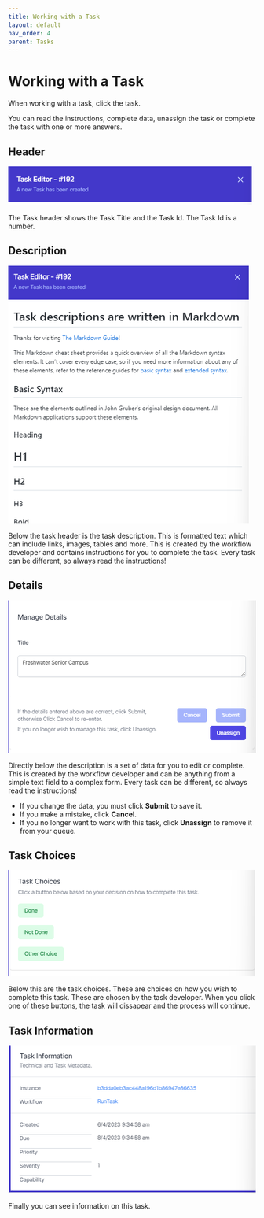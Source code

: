 ```yaml
---
title: Working with a Task
layout: default
nav_order: 4
parent: Tasks
---
```


# Working with a Task

When working with a task, click the task.

You can read the instructions, complete data, unassign the task or complete the task with one or more answers.

## Header

![Task Header](2023-04-06-09-35-53.png)

The Task header shows the Task Title and the Task Id. The Task Id is a number.

## Description

![Task Description](2023-04-06-09-36-35.png)

Below the task header is the task description. This is formatted text which can include links, images, tables and more. This is created by the workflow developer and contains instructions for you to complete the task. Every task can be different, so always read the instructions!

## Details

![Task Details](2023-04-06-09-37-51.png)

Directly below the description is a set of data for you to edit or complete. This is created by the workflow developer and can be anything from a simple text field to a complex form. Every task can be different, so always read the instructions!

- If you change the data, you must click **Submit** to save it.
- If you make a mistake, click **Cancel**.
- If you no longer want to work with this task, click **Unassign** to remove it from your queue.

## Task Choices

![Task Choices](2023-04-06-09-39-47.png)

Below this are the task choices. These are choices on how you wish to complete this task. These are chosen by the task developer. When you click one of these buttons, the task will dissapear and the process will continue.

## Task Information

![Task Information](2023-04-06-09-40-46.png)

Finally you can see information on this task.